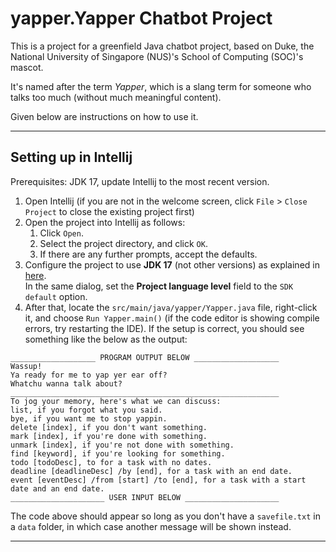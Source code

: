 # yapper.Yapper Chatbot Project

This is a project for a greenfield Java chatbot project, 
based on Duke, the National University of Singapore (NUS)'s
School of Computing (SOC)'s mascot.

It's named after the term _Yapper_, which is a slang term for someone who talks too much (without much meaningful content). 

Given below are instructions on how to use it. 

---

## Setting up in Intellij

Prerequisites: JDK 17, update Intellij to the most recent version.

1. Open Intellij (if you are not in the welcome screen, click `File` > `Close Project` to close the existing project first)
1. Open the project into Intellij as follows:
   1. Click `Open`.
   1. Select the project directory, and click `OK`.
   1. If there are any further prompts, accept the defaults.
1. Configure the project to use **JDK 17** (not other versions) as explained in [here](https://www.jetbrains.com/help/idea/sdk.html#set-up-jdk).<br>
   In the same dialog, set the **Project language level** field to the `SDK default` option.
3. After that, locate the `src/main/java/yapper/Yapper.java` file, right-click it, and choose `Run Yapper.main()` (if the code editor is showing compile errors, try restarting the IDE). If the setup is correct, you should see something like the below as the output:
   
```
___________________ PROGRAM OUTPUT BELOW ___________________
Wassup! 
Ya ready for me to yap yer ear off? 
Whatchu wanna talk about? 
____________________________________________________________
To jog your memory, here's what we can discuss: 
list, if you forgot what you said. 
bye, if you want me to stop yappin. 
delete [index], if you don't want something. 
mark [index], if you're done with something. 
unmark [index], if you're not done with something. 
find [keyword], if you're looking for something. 
todo [todoDesc], to for a task with no dates. 
deadline [deadlineDesc] /by [end], for a task with an end date. 
event [eventDesc] /from [start] /to [end], for a task with a start date and an end date. 
_____________________ USER INPUT BELOW _____________________
```

The code above should appear so long as you don't have a `savefile.txt` in a `data` folder, 
in which case another message will be shown instead.

---


